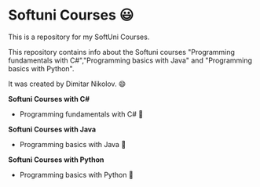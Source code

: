 # Softuni Courses 😃
This is a repository for my SoftUni Courses.

This repository contains info about the Softuni courses "Programming fundamentals with C#","Programming basics with Java" and "Programming basics with Python".

It was created by Dimitar Nikolov. 😄

**Softuni Courses with C#**
- Programming fundamentals with C# 💓

**Softuni Courses with Java**
- Programming basics with Java 💓


**Softuni Courses with Python**
- Programming basics with Python 💓

